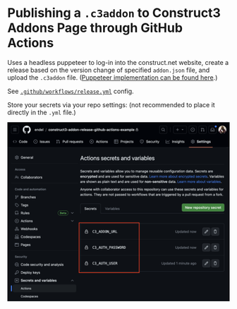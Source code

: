 # Publishing a `.c3addon` to Construct3 Addons Page through GitHub Actions

Uses a headless puppeteer to log-in into the construct.net website, create a
release based on the version change of specified `addon.json` file, and upload
the `.c3addon` file. ([Puppeteer implementation can be found here](https://github.com/endel/c3addon/blob/master/src/publish.ts).)

See [`.github/workflows/release.yml`](.github/workflows/release.yml) config.

Store your secrets via your repo settings: (not recommended to place it directly
in the `.yml` file.)

![Screenshot Secret Variables](screenshot-env-vars.png)


